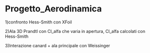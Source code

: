 # Progetto_Aerodinamica

1)confronto Hess-Smith con XFoil

2)Ala 3D Prandtl con Cl_alfa che varia in apertura, Cl_alfa calcolati con Hess-Smith

3)Interazione canard + ala principale con Weissinger
